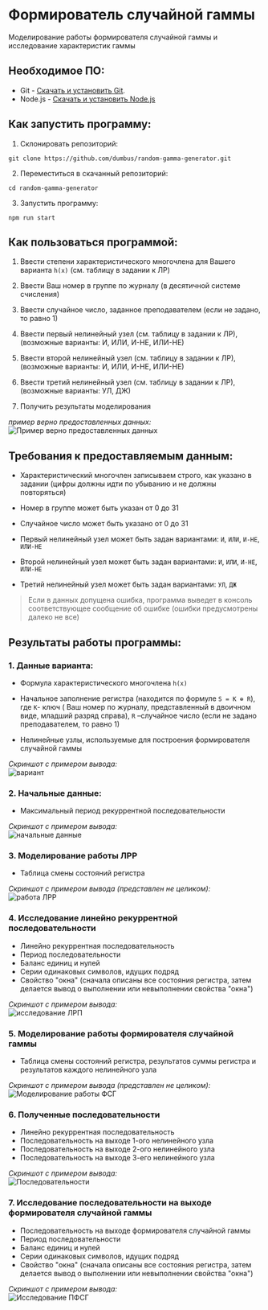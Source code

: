 ﻿# Формирователь случайной гаммы

Моделирование работы формирователя случайной гаммы и исследование характеристик гаммы

## Необходимое ПО:

- Git - [Скачать и установить Git](https://git-scm.com/downloads).
- Node.js - [Скачать и установить Node.js](https://nodejs.org/en/download/)

## Как запустить программу:

1. Склонировать репозиторий:
```
git clone https://github.com/dumbus/random-gamma-generator.git
```

2. Переместиться в скачанный репозиторий:
```
cd random-gamma-generator
```

3. Запустить программу:
```
npm run start
```

## Как пользоваться программой:

1. Ввести степени характеристического многочлена для Вашего варианта `h(x)` (см. таблицу в задании к ЛР)

2. Ввести Ваш номер в группе по журналу (в десятичной системе счисления)

3. Ввести случайное число, заданное преподавателем (если не задано, то равно 1)

4. Ввести первый нелинейный узел (см. таблицу в задании к ЛР), (возможные варианты: И, ИЛИ, И-НЕ, ИЛИ-НЕ)

5. Ввести второй нелинейный узел (см. таблицу в задании к ЛР), (возможные варианты: И, ИЛИ, И-НЕ, ИЛИ-НЕ)

6. Ввести третий нелинейный узел (см. таблицу в задании к ЛР), (возможные варианты: УЛ, ДЖ)

7. Получить результаты моделирования

*пример верно предоставленных данных:*
![Пример верно предоставленных данных](https://user-images.githubusercontent.com/79057837/235311887-09482b45-b020-4fb1-a31e-d59bb376d574.PNG)

## Требования к предоставляемым данным:

* Характеристический многочлен записываем строго, как указано в задании (цифры должны идти по убыванию и не должны повторяться)

* Номер в группе может быть указан от 0 до 31

* Случайное число может быть указано от 0 до 31

* Первый нелинейный узел может быть задан вариантами: `И`, `ИЛИ`, `И-НЕ`, `ИЛИ-НЕ`

* Второй нелинейный узел может быть задан вариантами: `И`, `ИЛИ`, `И-НЕ`, `ИЛИ-НЕ`

* Третий нелинейный узел может быть задан вариантами: `УЛ`, `ДЖ`

> Если в данных допущена ошибка, программа выведет в консоль соответствующее сообщение об ошибке (ошибки предусмотрены далеко не все)

## Результаты работы программы:

### 1. Данные варианта:

* Формула характеристического многочлена `h(x)`

* Начальное заполнение регистра (находится по формуле `S = K ⊕ R`), где `K`- ключ ( Ваш номер по журналу, представленный в двоичном виде, младший разряд справа), `R` –случайное число (если не задано преподавателем, то  равно 1)

* Нелинейные узлы, используемые для построения формирователя случайной гаммы

*Скриншот с примером вывода:*  
![вариант](https://user-images.githubusercontent.com/79057837/235304368-383bfd9a-1096-42e8-ba6a-bc7372d72066.PNG)

### 2. Начальные данные:

* Максимальный период рекуррентной последовательности

*Скриншот с примером вывода:*  
![начальные данные](https://user-images.githubusercontent.com/79057837/235311532-7b2964a3-0a9e-4ba5-a4d2-8250fca9066e.PNG)

### 3. Моделирование работы ЛРР

* Таблица смены состояний регистра

*Скриншот с примером вывода (представлен не целиком):*  
![работа ЛРР](https://user-images.githubusercontent.com/79057837/235304394-0c3a8b09-56f0-4dc8-a590-9060eff46142.PNG)

### 4. Исследование линейно рекуррентной последовательности

* Линейно рекуррентная последовательность
* Период последовательности
* Баланс единиц и нулей
* Серии одинаковых символов, идущих подряд
* Свойство "окна" (сначала описаны все состояния регистра, затем делается вывод о выполнении или невыполнении свойства "окна")

*Скриншот с примером вывода:*  
![исследование ЛРП](https://user-images.githubusercontent.com/79057837/235304422-eb6ffd94-4fcf-47e3-9fe0-fec0d0455c40.PNG)

### 5. Моделирование работы формирователя случайной гаммы

* Таблица смены состояний регистра, результатов суммы регистра и результатов каждого нелинейного узла

*Скриншот с примером вывода (представлен не целиком):*  
![Моделирование работы ФСГ](https://user-images.githubusercontent.com/79057837/235304446-265be311-70ba-4619-8aaf-43dfb8382b06.PNG)

### 6. Полученные последовательности

* Линейно рекуррентная последовательность
* Последовательность на выходе 1-ого нелинейного узла
* Последовательность на выходе 2-ого нелинейного узла
* Последовательность на выходе 3-его нелинейного узла

*Скриншот с примером вывода:*  
![Последовательности](https://user-images.githubusercontent.com/79057837/235304459-666d8292-cc33-4406-8458-81389e8aa3b8.PNG)

### 7. Исследование последовательности на выходе формирователя случайной гаммы

* Последовательность на выходе формирователя случайной гаммы
* Период последовательности
* Баланс единиц и нулей
* Серии одинаковых символов, идущих подряд
* Свойство "окна" (сначала описаны все состояния регистра, затем делается вывод о выполнении или невыполнении свойства "окна")

*Скриншот с примером вывода:*  
![Исследование ПФСГ](https://user-images.githubusercontent.com/79057837/235469128-d6c53dd4-7647-47ed-9954-c2113be07e63.PNG)
